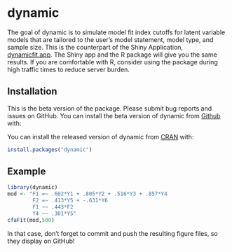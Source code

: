 
<!-- README.md is generated from README.Rmd. Please edit that file -->

# dynamic

<!-- badges: start -->

<!-- badges: end -->

The goal of dynamic is to simulate model fit index cutoffs for latent
variable models that are tailored to the user’s model statement, model
type, and sample size. This is the counterpart of the Shiny Application,
[dynamicfit.app](https://dynamicfit.app/cfa). The Shiny app and the R
package will give you the same results. If you are comfortable with R,
consider using the package during high traffic times to reduce server
burden.

## Installation

This is the beta version of the package. Please submit bug reports and
issues on GitHub. You can install the beta version of dynamic from
[Github](https://github.com) with:

You can install the released version of dynamic from
[CRAN](https://CRAN.R-project.org) with:

``` r
install.packages("dynamic")
```

## Example

``` r
library(dynamic)
mod <- "F1 =~ .602*Y1 + .805*Y2 + .516*Y3 + .857*Y4
        F2 =~ .413*Y5 + -.631*Y6
        F1 ~~ .443*F2
        Y4 ~~ .301*Y5"
cfaFit(mod,500)
```

In that case, don’t forget to commit and push the resulting figure
files, so they display on GitHub\!
